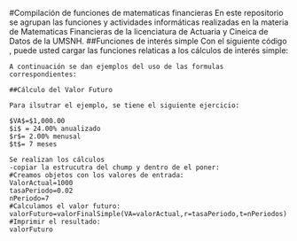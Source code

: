 #Compilación de funciones de matematicas financieras 
En este repositorio se agrupan las funciones y actividades informáticas realizadas en la materia de Matematicas Financieras de la licenciatura de Actuaria y Cineica de Datos de la UMSNH. 
##Funciones de interés simple 
Con el siguiente código , puede usted cargar las funciones relaticas a los cálculos de interés simple: 
```{r}
A continuación se dan ejemplos del uso de las formulas correspondientes: 

##Cálculo del Valor Futuro 

Para ilsutrar el ejemplo, se tiene el siguiente ejercicio: 

$VA$=$1,000.00
$i$ = 24.00% anualizado
$r$= 2.00% menusal
$t$= 7 meses 

Se realizan los cálculos
-copiar la estrucutra del chump y dentro de el poner: 
#Creamos objetos con los valores de entrada: 
ValorActual=1000
tasaPeriodo=0.02
nPeriodo=7
#Calculamos el valor futuro: 
valorFuturo=valorFinalSimple(VA=valorActual,r=tasaPeriodo,t=nPeriodos)
#Imprimir el resultado:
valorFuturo
```
